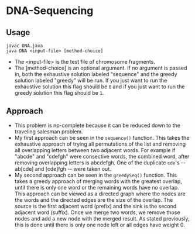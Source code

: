 # DNA-Sequencing
## Usage
```
javac DNA.java
java DNA <input-file> [method-choice]
```
* The \<input-file\> is the test file of chromosome fragments.
* The [method-choice] is an optional argument.  If no argument is passed in, both the exhaustive solution labeled "sequence" and the greedy solution labeled "greedy" will be run.  If you just want to run the exhaustive solution this flag should be `0` and if you just want to run the greedy solution this flag should be `1`.

## Approach
* This problem is np-complete because it can be reduced down to the traveling salesman problem.
* My first approach can be seen in the `sequence()` function.  This takes the exhaustive approach of trying all permutations of the list and removing all overlapping letters between two adjacent words.  For example if "abcde" and "cdefgh" were consective words, the combined word, after removing overlapping letters is abcdefgh.  One of the duplicate `cde`'s -- ab[cde] and [cde]fgh -- were taken out.
* My second approach can be seen in the `greedySeq()` function.  This takes a greedy approach of merging words with the greatest overlap, until there is only one word or the remaining words have no overlap.  This approach can be viewed as a directed graph where the nodes are the words and the directed edges are the size of the overlap.  The source is the first adjacent word (prefix) and the sink is the second adjacent word (suffix).  Once we merge two words, we remove those nodes and add a new node with the merged result.  As stated previously, this is done until there is only one node left or all edges have weight 0.
